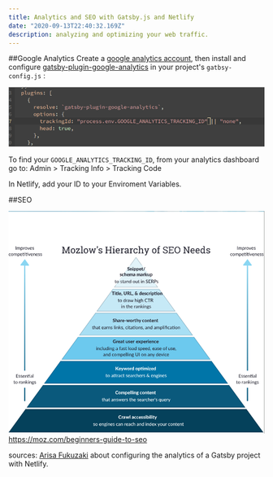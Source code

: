 ```yaml
---
title: Analytics and SEO with Gatsby.js and Netlify
date: "2020-09-13T22:40:32.169Z"
description: analyzing and optimizing your web traffic.
---
```


##Google Analytics
Create a <a href="https://analytics.google.com/"
           target="_blank">google analytics account</a>, then install and configure <a
                                                                                      href="https://www.gatsbyjs.com/plugins/gatsby-plugin-google-analytics/"
                                                                                      target="_blank">gatsby-plugin-google-analytics</a> in your project's `gatbsy-config.js` :

![gatsby-config.js](./gatsby-config.png)

To find your `GOOGLE_ANALYTICS_TRACKING_ID`, from your analytics dashboard go to: Admin > Tracking Info > Tracking Code

In Netlify, add your ID to your Enviroment Variables.

##SEO

![Mozlow's Hierarchy of SEO Needs](./seo.png)https://moz.com/beginners-guide-to-seo

sources:
[Arisa Fukuzaki](https://aiki-developer.com/blog/gatsby-google-analytics) about configuring the analytics of a Gatsby project with Netlify.
